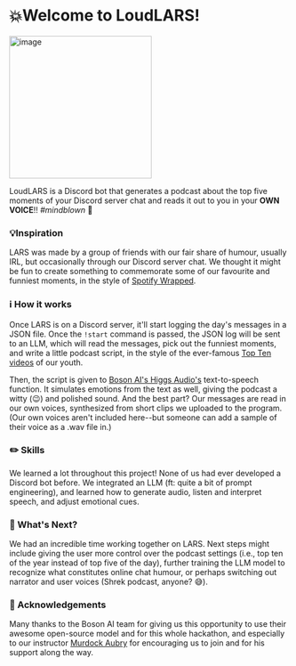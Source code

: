 # 💥Welcome to LoudLARS! 
<img width="256" height="256" alt="image" src="https://github.com/user-attachments/assets/ace570cc-a442-45ae-bc72-db05e8c272e0" />

LoudLARS is a Discord bot that generates a podcast about the top five moments of your Discord server chat and reads it out to you in your **OWN VOICE**!! _#mindblown_ 🤯

### 💡Inspiration
LARS was made by a group of friends with our fair share of humour, usually IRL, but occasionally through our Discord server chat. We thought it might be fun to create something to commemorate some of our favourite and funniest moments, in the style of [Spotify Wrapped](https://www.spotify.com/us/wrapped/).

### ℹ️ How it works
Once LARS is on a Discord server, it'll start logging the day's messages in a JSON file. Once the ``!start`` command is passed, the JSON log will be sent to an LLM, which will read the messages, pick out the funniest moments, and write a little podcast script, in the style of the ever-famous [Top Ten videos](https://youtu.be/MAfIvBgChjQ?si=BHD_1n95lZDMAoMz) of our youth. 

Then, the script is given to [Boson AI's Higgs Audio's](https://github.com/boson-ai/higgs-audio) text-to-speech function. It simulates emotions from the text as well, giving the podcast a witty (😉) and polished sound. And the best part? Our messages are read in our own voices, synthesized from short clips we uploaded to the program. (Our own voices aren't included here--but someone can add a sample of their voice as a .wav file in.)

### ✏️ Skills
We learned a lot throughout this project! None of us had ever developed a Discord bot before. We integrated an LLM (ft: quite a bit of prompt engineering), and learned how to generate audio, listen and interpret speech, and adjust emotional cues.

### 🤔 What's Next?
We had an incredible time working together on LARS. Next steps might include giving the user more control over the podcast settings (i.e., top ten of the year instead of top five of the day), further training the LLM model to recognize what constitutes online chat humour, or perhaps switching out narrator and user voices (Shrek podcast, anyone? 😅). 

### 🙏 Acknowledgements
Many thanks to the Boson AI team for giving us this opportunity to use their awesome open-source model and for this whole hackathon, and especially to our instructor [Murdock Aubry](https://murdockaubry.com/) for encouraging us to join and for his support along the way.
